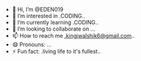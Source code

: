- 👋 Hi, I’m @EDEN019
- 👀 I’m interested in .CODING..
- 🌱 I’m currently learning .CODING..
- 💞️ I’m looking to collaborate on ...
- 📫 How to reach me .kingjwalshik6@gmail.com..
- 😄 Pronouns: ...
- ⚡ Fun fact: .living life to it's fullest..

<!---
EDEN019/EDEN019 is a ✨ special ✨ repository because its `README.md` (this file) appears on your GitHub profile.
You can click the Preview link to take a look at your changes.
--->
